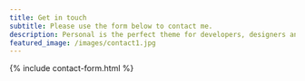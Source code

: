```yaml
---
title: Get in touch
subtitle: Please use the form below to contact me.
description: Personal is the perfect theme for developers, designers and other creatives.
featured_image: /images/contact1.jpg
---
```


{% include contact-form.html %}